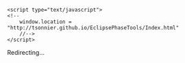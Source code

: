 <!DOCTYPE html>

<html lang="en" xmlns="http://www.w3.org/1999/xhtml">

<head>
    <meta charset="utf-8" />
    <title>Eclipse Phase - GM Tools - Forwarding Page</title>
    <link rel="stylesheet" type="text/css" href="MainPage.css">

    <script type="text/javascript">
    <!--
        window.location = "http://tsonnier.github.io/EclipsePhaseTools/Index.html"
        //-->
    </script>
</head>
<body>
Redirecting...
</body>
</html>
